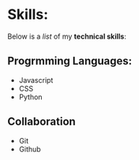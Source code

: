 # Skills:

Below is a *list* of my **technical skills**:

## Progrmming Languages:
- Javascript
- CSS
- Python

## Collaboration
- Git
- Github
